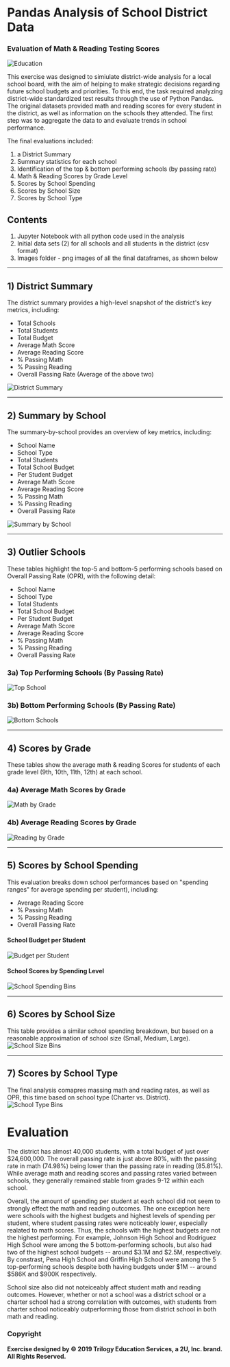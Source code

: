 # Pandas Analysis of School District Data
### Evaluation of Math & Reading Testing Scores

![Education](Images/panda.png)

This exercise was designed to simiulate district-wide analysis for a local school board, with the aim of helping to make strategic decisions regarding future school budgets and priorities. To this end, the task required analyzing district-wide standardized test results through the use of Python Pandas. The original datasets provided math and reading scores for every student in the district, as well as information on the schools they attended. The first step was to aggregate the data to and evaluate trends in school performance.

The final evaluations included:
1. a District Summary
2. Summary statistics for each school
3. Identification of the top & bottom performing schools (by passing rate)
4. Math & Reading Scores by Grade Level
5. Scores by School Spending
6. Scores by School Size
7. Scores by School Type

## Contents
1. Jupyter Notebook with all python code used in the analysis
2. Initial data sets (2) for all schools and all students in the district (csv format)
3. Images folder - png images of all the final dataframes, as shown below

-----
## 1) District Summary
The district summary provides a high-level snapshot of the district's key metrics, including:
* Total Schools
* Total Students
* Total Budget
* Average Math Score
* Average Reading Score
* % Passing Math
* % Passing Reading
* Overall Passing Rate (Average of the above two)

![District Summary](Images/district_summary.png)

-----
## 2) Summary by School
The summary-by-school provides an overview of key metrics, including:
* School Name
* School Type
* Total Students
* Total School Budget
* Per Student Budget
* Average Math Score
* Average Reading Score
* % Passing Math
* % Passing Reading
* Overall Passing Rate

![Summary by School](Images/summary-by-school.png)

-----
## 3) Outlier Schools
These tables highlight the top-5 and bottom-5 performing schools based on Overall Passing Rate (OPR), with the following detail:
* School Name
* School Type
* Total Students
* Total School Budget
* Per Student Budget
* Average Math Score
* Average Reading Score
* % Passing Math
* % Passing Reading
* Overall Passing Rate

### 3a) Top Performing Schools (By Passing Rate)

![Top School](Images/top_schools.png)

### 3b) Bottom Performing Schools (By Passing Rate)

![Bottom Schools](Images/bottom_schools.png)

-----
## 4) Scores by Grade
These tables show the average math & reading Scores for students of each grade level (9th, 10th, 11th, 12th) at each school.
### 4a) Average Math Scores by Grade

![Math by Grade](Images/math_by_grade.png)

### 4b) Average Reading Scores by Grade

![Reading by Grade](Images/reading_by_grade.png)

-----
## 5) Scores by School Spending
This evaluation breaks down school performances based on "spending ranges" for average spending per student), including:
  * Average Reading Score
  * % Passing Math
  * % Passing Reading
  * Overall Passing Rate

#### School Budget per Student
![Budget per Student](Images/budget_per_student.png)

#### School Scores by Spending Level
![School Spending Bins](Images/school_spending_bins.png)

-----
## 6) Scores by School Size
This table provides a similar school spending breakdown, but based on a reasonable approximation of school size (Small, Medium, Large).
![School Size Bins](Images/school_size_bins.png)

-----
## 7) Scores by School Type
The final analysis comapres massing math and reading rates, as well as OPR, this time based on school type (Charter vs. District).
![School Type Bins](Images/school_type_bins.png)

# Evaluation
The district has almost 40,000 students, with a total budget of just over $24,600,000.  The overall passing rate is just above 80%, with the passing rate in math (74.98%) being lower than the passing rate in reading (85.81%).  While average math and reading scores and passing rates varied between schools, they generally remained stable from grades 9-12 within each school. 

Overall, the amount of spending per student at each school did not seem to strongly effect the math and reading outcomes. The one exception here were schools with the highest budgets and highest levels of spending per student, where student passing rates were noticeably lower, especially realated to math scores. Thus, the schools with the highest budgets are not the highest performing. For example, Johnson High School and Rodriguez High School were among the 5 bottom-performing schools, but also had two of the highest school budgets -- around $3.1M and $2.5M, respectively.  By constrast, Pena High School and Griffin High School were among the 5 top-performing schools despite both having budgets under $1M -- around $586K and $900K respectively.

School size also did not noteiceably affect student math and reading outcomes. However, whether or not a school was a district school or a charter school had a strong correlation with outcomes, with students from charter school noticeably outperforming those from district school in both math and reading. 


### Copyright
**Exercise designed by © 2019 Trilogy Education Services, a 2U, Inc. brand. All Rights Reserved.**
